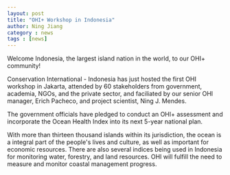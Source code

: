 ```yaml
---
layout: post
title: "OHI+ Workshop in Indonesia"
author: Ning Jiang
category : news 
tags : [news]
---
```


Welcome Indonesia, the largest island nation in the world, to our OHI+ community! 
  
Conservation International - Indonesia has just hosted the first OHI workshop in Jakarta, attended by 60 stakeholders from government, academia, NGOs, and the private sector, and faciliated by our senior OHI manager, Erich Pacheco, and project scientist, Ning J. Mendes. 

The government officials have pledged to conduct an OHI+ assessment and incorporate the Ocean Health Index into its next 5-year national plan. 

With more than thirteen thousand islands within its jurisdiction, the ocean is a integral part of the people's lives and culture, as well as important for economic resources. There are also several indices being used in Indonesia for monitoring water, forestry, and land resources. OHI will fulfill the need to measure and monitor coastal management progress. 






